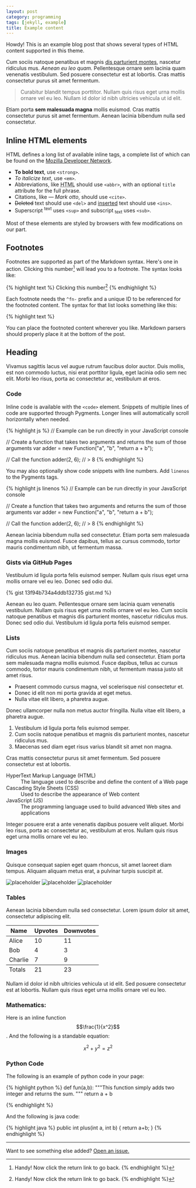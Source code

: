 ```yaml
---
layout: post
category: programming
tags: [jekyll, example]
title: Example content
---
```



<div class="message">
    Howdy! This is an example blog post that shows several
    types of HTML content supported in this theme.
</div>

Cum sociis natoque penatibus et magnis <a href="#">dis parturient
montes</a>, nascetur ridiculus mus. *Aenean eu leo quam.* Pellentesque
ornare sem lacinia quam venenatis vestibulum. Sed posuere consectetur
est at lobortis. Cras mattis consectetur purus sit amet fermentum.

> Curabitur blandit tempus porttitor. Nullam quis risus eget urna
> mollis ornare vel eu leo. Nullam id dolor id nibh ultricies vehicula
> ut id elit.

Etiam porta **sem malesuada magna** mollis euismod. Cras mattis 
consectetur purus sit amet fermentum. Aenean lacinia bibendum nulla
sed consectetur.

## Inline HTML elements

HTML defines a long list of available inline tags, a complete list of
which can be found on the
[Mozilla Developer Network](https://developer.mozilla.org/en-US/docs/Web/HTML/Element).

- **To bold text**, use `<strong>`.
- *To italicize text*, use `<em>`.
- Abbreviations, like <abbr title="HyperText Markup
  Langage">HTML</abbr> should use `<abbr>`, with an optional `title`
  attribute for the full phrase.
- Citations, like <cite>&mdash; Mark otto</cite>, should use `<cite>`.
- <del>Deleted</del> text should use `<del>` and <ins>inserted</ins> text should use `<ins>`.
- Superscript <sup>text</sup> uses `<sup>` and subscript <sub>text</sub> uses `<sub>`.

Most of these elements are styled by browsers with few modifications on our part.

## Footnotes

Footnotes are supported as part of the Markdown syntax. Here's one in
action. Clicking this number[^fn-sample_footnote] will lead you to a
footnote. The syntax looks like:

{% highlight text %}
Clicking this number[^fn-sample_footnote]
{% endhighlight %}

Each footnote needs the `^fn-` prefix and a unique ID to be referenced for the
footnoted content. The syntax for that list looks something like this:

{% highlight text %}
[^fn-sample_footnote]: Handy! Now click the return link to go back.
{% endhighlight %}

You can place the footnoted content wherever you like. Markdown parsers should
properly place it at the bottom of the post.

## Heading

Vivamus sagittis lacus vel augue rutrum faucibus dolor auctor. Duis mollis, est
non commodo luctus, nisi erat porttitor ligula, eget lacinia odio sem nec
elit. Morbi leo risus, porta ac consectetur ac, vestibulum at eros.

### Code

Inline code is available with the `<code>` element. Snippets of multiple lines
of code are supported through Pygments. Longer lines will automatically scroll
horizontally when needed.

{% highlight js %}
// Example can be run directly in your JavaScript console

// Create a function that takes two arguments and returns the sum of those arguments
var adder = new Function("a", "b", "return a + b");

// Call the function
adder(2, 6);
// > 8
{% endhighlight %}

You may also optionally show code snippets with line numbers. Add `linenos` to
the Pygments tags.

{% highlight js linenos %}
// Example can be run directly in your JavaScript console

// Create a function that takes two arguments and returns the sum of those arguments
var adder = new Function("a", "b", "return a + b");

// Call the function
adder(2, 6);
// > 8
{% endhighlight %}

Aenean lacinia bibendum nulla sed consectetur. Etiam porta sem malesuada magna
mollis euismod. Fusce dapibus, tellus ac cursus commodo, tortor mauris
condimentum nibh, ut fermentum massa.

### Gists via GitHub Pages

Vestibulum id ligula porta felis euismod semper. Nullam quis risus eget urna
mollis ornare vel eu leo. Donec sed odio dui.

{% gist 13f94b734a4ddb132735 gist.md %}

Aenean eu leo quam. Pellentesque ornare sem lacinia quam venenatis
vestibulum. Nullam quis risus eget urna mollis ornare vel eu leo. Cum sociis
natoque penatibus et magnis dis parturient montes, nascetur ridiculus mus. Donec
sed odio dui. Vestibulum id ligula porta felis euismod semper.

### Lists

Cum sociis natoque penatibus et magnis dis parturient montes, nascetur ridiculus
mus. Aenean lacinia bibendum nulla sed consectetur. Etiam porta sem malesuada
magna mollis euismod. Fusce dapibus, tellus ac cursus commodo, tortor mauris
condimentum nibh, ut fermentum massa justo sit amet risus.

* Praesent commodo cursus magna, vel scelerisque nisl consectetur et.
* Donec id elit non mi porta gravida at eget metus.
* Nulla vitae elit libero, a pharetra augue.

Donec ullamcorper nulla non metus auctor fringilla. Nulla vitae elit
libero, a pharetra augue.

1. Vestibulum id ligula porta felis euismod semper.
2. Cum sociis natoque penatibus et magnis dis parturient montes, nascetur ridiculus mus.
3. Maecenas sed diam eget risus varius blandit sit amet non magna.

Cras mattis consectetur purus sit amet fermentum. Sed posuere
consectetur est at lobortis.

<dl>
  <dt>HyperText Markup Language (HTML)</dt>
  <dd>The language used to describe and define the content of a Web page</dd>

  <dt>Cascading Style Sheets (CSS)</dt>
  <dd>Used to describe the appearance of Web content</dd>

  <dt>JavaScript (JS)</dt>
  <dd>The programming language used to build advanced Web sites and applications</dd>
</dl>

Integer posuere erat a ante venenatis dapibus posuere velit
aliquet. Morbi leo risus, porta ac consectetur ac, vestibulum at
eros. Nullam quis risus eget urna mollis ornare vel eu leo.

### Images

Quisque consequat sapien eget quam rhoncus, sit amet laoreet diam
tempus. Aliquam aliquam metus erat, a pulvinar turpis suscipit at.

![placeholder](http://placehold.it/800x400 "Large example image")
![placeholder](http://placehold.it/400x200 "Medium example image")
![placeholder](http://placehold.it/200x200 "Small example image")

### Tables

Aenean lacinia bibendum nulla sed consectetur. Lorem ipsum dolor sit amet,
consectetur adipiscing elit.

<table>
  <thead>
    <tr>
      <th>Name</th>
      <th>Upvotes</th>
      <th>Downvotes</th>
    </tr>
  </thead>
  <tfoot>
    <tr>
      <td>Totals</td>
      <td>21</td>
      <td>23</td>
    </tr>
  </tfoot>
  <tbody>
    <tr>
      <td>Alice</td>
      <td>10</td>
      <td>11</td>
    </tr>
    <tr>
      <td>Bob</td>
      <td>4</td>
      <td>3</td>
    </tr>
    <tr>
      <td>Charlie</td>
      <td>7</td>
      <td>9</td>
    </tr>
  </tbody>
</table>

Nullam id dolor id nibh ultricies vehicula ut id elit. Sed posuere consectetur
est at lobortis. Nullam quis risus eget urna mollis ornare vel eu leo.

### Mathematics:

Here is an inline function $$\frac{1}{x^2}$$. And the following is a standable equation:

$$x^2 + y^2 = z^2$$

### Python Code

The following is an example of python code in your page:

{% highlight python %}
def fun(a,b):
  """This function simply adds two integer and returns the sum.
  """
  return a + b

{% endhighlight %}


And the following is java code:

{% highlight java %}
public int plus(int a, int b) {
    return a+b;
}
{% endhighlight %}


-----

Want to see something else added? <a
href="https://github.com/poole/poole/issues/new">Open an issue.</a>

[^fn-sample_footnote]: Handy! Now click the return link to go back.
